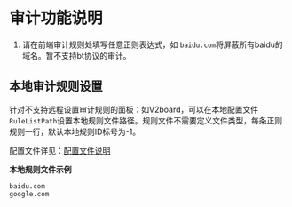 # 审计功能说明

1. 请在前端审计规则处填写任意正则表达式，如 `baidu.com`将屏蔽所有baidu的域名。暂不支持bt协议的审计。

## 本地审计规则设置

针对不支持远程设置审计规则的面板：如V2board，可以在本地配置文件`
RuleListPath`设置本地规则文件路径。规则文件不需要定义文件类型，每条正则规则一行，默认本地规则ID标号为-1。

配置文件详见：[配置文件说明](../config/README.md)

**本地规则文件示例**
```
baidu.com
google.com
```